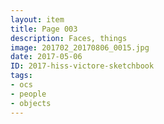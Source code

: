 ```yaml
---
layout: item
title: Page 003
description: Faces, things
image: 201702_20170806_0015.jpg
date: 2017-05-06
ID: 2017-hiss-victore-sketchbook
tags: 
- ocs 
- people 
- objects
---
```

